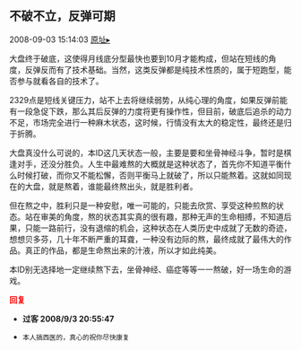 ## 不破不立，反弹可期
2008-09-03 15:14:03
[原址▸](http://www.fxgan.com/chan_time/2008_07_12/1112.htm)


大盘终于破底，这使得月线底分型最快也要到10月才能构成，但站在短线的角度，反弹反而有了技术基础。当然，这类反弹都是纯技术性质的，属于短跑型，能否参与就看各自的技术了。

2329点是短线关键压力，站不上去将继续弱势，从纯心理的角度，如果反弹前能有一段急促下跌，那么其后反弹的力度将更有操作性，但目前，破底后追杀的动力不足，市场完全进行一种麻木状态，这时候，行情没有太大的稳定性，最终还是归于折腾。

大盘真没什么可说的，本ID这几天状态一般，主要是要和坐骨神经斗争，暂时是棋逢对手，还没分胜负。人生中最难熬的大概就是这种状态了，首先你不知道平衡什么时候打破，而你又不能松懈，否则平衡马上就破了，所以只能熬着。这就如同现在的大盘，就是熬着，谁能最终熬出头，就是胜利者。

但在熬之中，胜利只是一种安慰，唯一可能的，只能去欣赏、享受这种煎熬的状态。站在审美的角度，熬的状态其实真的很有趣，那种无声的生命相搏，不知道后果，只能一路前行，没有退缩的机会，这种状态在人类历史中成就了无数的奇迹，想想贝多芬，几十年不断严重的耳聋，一种没有边际的熬，最终成就了最伟大的作品。真正的作品，都是生命熬出来的汁液，所以才如此纯美。

本ID别无选择地一定继续熬下去，坐骨神经、癌症等等一一熬破，好一场生命的游戏。




<font color='red'>**回复**</font>


- **过客 2008/9/3 20:55:47**
- ```
  本人搞西医的，真心的祝你尽快康复
  ```
